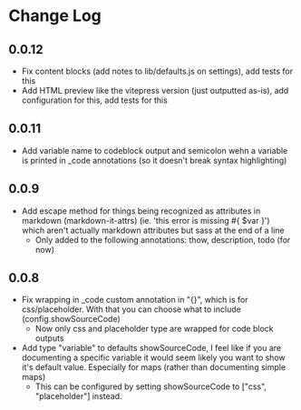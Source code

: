 # Change Log

## 0.0.12

- Fix content blocks (add notes to lib/defaults.js on settings), add tests for this
- Add HTML preview like the vitepress version (just outputted as-is), add configuration for this, add tests for this

## 0.0.11

- Add variable name to codeblock output and semicolon wehn a variable is printed in _code annotations (so it doesn't break syntax highlighting)

## 0.0.9

- Add escape method for things being recognized as attributes in markdown (markdown-it-attrs) (ie. 'this error is missing #{ $var }') which aren't actually markdown attributes but sass at the end of a line
  - Only added to the following annotations: thow, description, todo (for now)

## 0.0.8 

- Fix wrapping in _code custom annotation in "{}", which is for css/placeholder. With that you can choose what to include (config.showSourceCode)
  - Now only css and placeholder type are wrapped for code block outputs
- Add type "variable" to defaults showSourceCode, I feel like if you are documenting a specific variable it would seem likely you want to show it's default value. Especially for maps (rather than documenting simple maps)
  - This can be configured by setting showSourceCode to ["css", "placeholder"] instead.